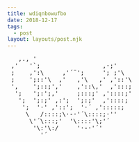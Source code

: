 ```yaml
---
title: wdiqnbowufbo
date: 2018-12-17
tags:
  - post
layout: layouts/post.njk
---
```

<a href="/img/wdiqnbowufbo/wdiqnbowufbo.png" style="text-decoration:none;" target="_blank">
<pre>
   ,., '                        
 ,'   '`;                 ,·;'   
 ;    ,':\     ,'´¨';     '; ;'\  
 ;    ';::'\  ,'   ,'\   ,' ,'::'\ 
 ',    ';::;','    ,'::\,'  ,':::; 
  ';   ';:';,'     ;:::;' ,'::::;' 
   ';  ';:;' ,:';  ';:;'  ,'::::;  
    ';  '·' ,'::';  '·´ ,':::::;   
     \   /::::;\·-·'´\::::;·''   
      \'´\:::;'  '\::::'\;'´      
       '\:'\:/     '·-·'´'        
         '´                     </pre>
</a>
